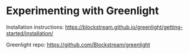 # Experimenting with Greenlight

Installation instructions: https://blockstream.github.io/greenlight/getting-started/installation/

Greenlight repo: https://github.com/Blockstream/greenlight



